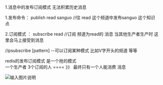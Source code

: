 1.消息中的发布订阅模式
无法积累历史消息

1.发布命令：
publish read sanguo    //往 read 这个频道中发布sanguo 这个知识点

2.订阅模式 ：
subscribe read
//订阅 频道为read的 消息  当其他生产者生产时 这里会马上接受到消息

//psubscribe [pattern]  --可以订阅某种模式  比如V字开头的频道  等等


redis的发布订阅模式   是一个抢的模式  
一个生产者   3个订阅的人   ====  》》  最终只有一个人能消费 消息

 
![输入图片说明](https://images.gitee.com/uploads/images/2020/0225/002657_4df3413b_4955170.png "屏幕截图.png")









